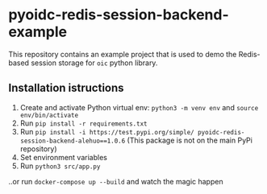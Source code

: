 # pyoidc-redis-session-backend-example

This repository contains an example project that is used to demo the Redis-based session storage for `oic` python library.

## Installation istructions

1. Create and activate Python virtual env: `python3 -m venv env` and `source env/bin/activate`
2. Run `pip install -r requirements.txt`
3. Run `pip install -i https://test.pypi.org/simple/ pyoidc-redis-session-backend-alehuo==1.0.6` (This package is not on the main PyPi repository)
4. Set environment variables
5. Run `python3 src/app.py`

..or run `docker-compose up --build` and watch the magic happen